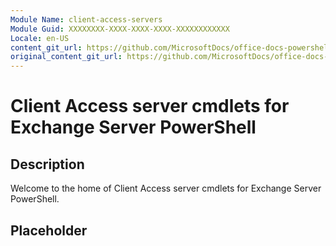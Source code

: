 ```yaml
---
Module Name: client-access-servers
Module Guid: XXXXXXXX-XXXX-XXXX-XXXX-XXXXXXXXXXXX
Locale: en-US
content_git_url: https://github.com/MicrosoftDocs/office-docs-powershell/blob/live/exchange/exchange-ps/exchange/client-access-servers/client-access-servers.md
original_content_git_url: https://github.com/MicrosoftDocs/office-docs-powershell/blob/live/exchange/exchange-ps/exchange/client-access-servers/client-access-servers.md
---
```


# Client Access server cmdlets for Exchange Server PowerShell

## Description

Welcome to the home of Client Access server cmdlets for Exchange Server PowerShell.

## Placeholder
